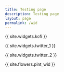 ```yaml
---
title: Testing page
description: Testing page
layout: page
permalink: /wid
---
```


{{ site.widgets.kofi }}

{{ site.widgets.twitter_1 }}

{{ site.widgets.twitter_2 }}

{{ site.flowers.pint_wid }}
